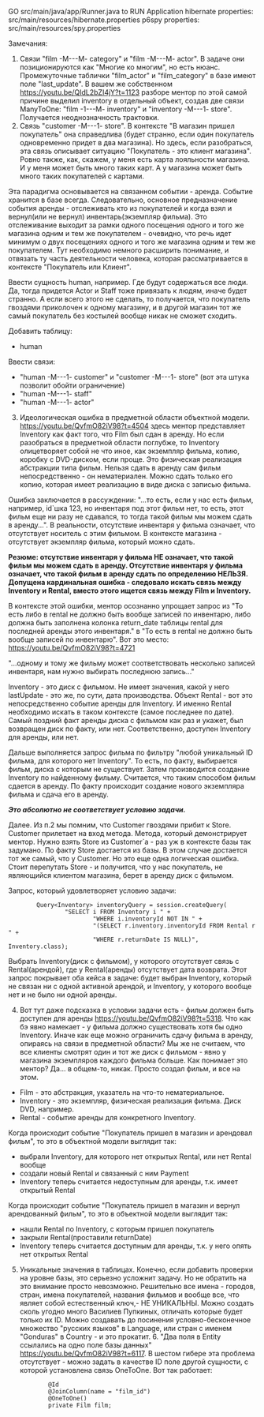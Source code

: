 GO src/main/java/app/Runner.java to RUN Application
hibernate properties: src/main/resources/hibernate.properties
p6spy properties: src/main/resources/spy.properties

Замечания:
1. Связи "film -M---M- category" и "film -M---M- actor". В задаче они позиционируются как 
"Многие ко многим", но есть нюанс. Промежуточные таблички "film_actor" и "film_category" в базе
имеют поле "last_update". В вашем же собственном https://youtu.be/QIdL2bZI4jY?t=1123 разборе ментор 
по этой самой причине выделил inventory в отдельный объект, создав две связи ManyToOne:
"film -1---M- inventory" и "inventory -M---1- store". Получается неоднозначность трактовки.
2. Связь "customer -M---1- store".
В контексте "В магазин пришел покупатель" она справедлива
(будет странно, если один покупатель одновременно придет в два магазина). Но здесь,
если разобраться, эта связь описывает ситуацию "Покупатель - это клиент магазина".
Ровно также, как, скажем, у меня есть карта лояльности магазина. И у меня может быть 
много таких карт. А у магазина может быть много таких покупателей с картами.

Эта парадигма основывается на связанном событии - аренда. Событие хранится в базе всегда.
Следовательно, основное предназначение события аренды - отслеживать кто из покупателей
и когда взял и вернул(или не вернул) инвентарь(экземпляр фильма). Это отслеживание выходит за рамки одного
посещения одного и того же магазина одним и тем же покупателем - очевидно, что речь идет 
минимум о двух посещениях одного и того же магазина одним и тем же покупателем.
Тут необходимо немного расширить понимание, и отвязать ту часть деятельности человека,
которая рассматривается в контексте "Покупатель или Клиент".


Ввести сущность human, например. Где будут содержаться все люди.
Да, тогда придется Actor и Staff тоже привязать к людям, иначе будет странно.
   А если всего этого не сделать, то получается, что покупатель гвоздями приколочен к одному магазину,
   и в другой магазин тот же самый покупатель без костылей вообще никак не сможет сходить.

Добавить таблицу:
- human

Ввести связи: 
- "human -M---1- customer" и "customer -M---1- store" (вот эта штука позволит обойти ограничение)
- "human -M---1- staff"
- "human -M---1- actor"

3. Идеологическая ошибка в предметной области объектной модели. https://youtu.be/QvfmO82iV98?t=4504
здесь ментор представляет Inventory как факт того, что Film был сдан в аренду.
Но если разобраться в предметной области поглубже, то Inventory олицетворяет собой
не что иное, как экземпляр фильма, копию, коробку с DVD-диском, если проще. Это физическая реализация
абстракции типа фильм. Нельзя сдать в аренду сам фильм непосредственно - он нематериален. Можно сдать только его копию, которая имеет
реализацию в виде диска с записью фильма.

Ошибка заключается в рассуждении: "...то есть, если у нас есть фильм, например, id`шка 123, но инвентаря под
этот фильм нет, то есть, этот фильм еще ни разу не сдавался, то тогда такой фильм мы можем сдать в аренду...". 
В реальности, отсутствие инвентаря у фильма означает, что отсутствует носитель с этим фильмом. В контексте магазина - 
отсутствует экземпляр фильма, который можно сдать. 

**Резюме: отсутствие инвентаря у фильма НЕ означает, что такой фильм мы можем сдать в аренду.
Отсутствие инвентаря у фильма означает, что такой фильм в аренду сдать по определению НЕЛЬЗЯ.
Допущена кардинальная ошибка - следовало искать связь между Inventory и Rental, вместо этого
ищется связь между Film и Inventory.**

В контексте этой ошибки, ментор осознанно упрощает запрос из "То есть либо в rental не должно быть вообще записей по инвентарю, 
либо должна быть заполнена колонка return_date таблицы rental
для последней аренды этого инвентаря." в "То есть в rental не должно быть вообще записей по инвентарю".
Вот это место: https://youtu.be/QvfmO82iV98?t=4721

"...одному и тому же фильму может соответствовать несколько записей инвентаря, нам нужно выбирать последнюю запись..."

Inventory - это диск с фильмом. Не имеет значения, какой у него lastUpdate - это же, по сути, дата производства.
Объект Rental - вот это непосредственно событие аренды для Inventory. И именно Rental необходимо
искать в таком контексте (самое последнее по дате). Самый поздний факт аренды диска с фильмом
как раз и укажет, был возвращен диск по факту, или нет. Соответственно, доступен Inventory для аренды, или нет.

Дальше выполняется запрос фильма по фильтру "любой уникальный ID фильма, для которого нет Inventory".
То есть, по факту, выбирается фильм, диска с которым не существует.
Затем производится создание Inventory по найденному фильму. Считается, что таким способом фильм сдается в аренду.
По факту происходит создание нового экземпляра фильма и сдача его в аренду.

***Это абсолютно не соответствует условию задачи.***

Далее. Из п.2 мы помним, что Customer гвоздями прибит к Store. Customer прилетает на вход метода. Метода, который
демонстрирует ментор. Нужно взять Store из Customer`а - раз уж в контексте базы так задумано. По факту Store 
достается из базы. В этом случае достается тот же самый, что у Customer. Но это еще одна логическая ошибка. Стоит 
перепутать Store - и получится, что у нас покупатель, не являющийся клиентом магазина, берет в аренду диск с фильмом.



Запрос, который удовлетворяет условию задачи:

            Query<Inventory> inventoryQuery = session.createQuery(
                    "SELECT i FROM Inventory i " +
                            "WHERE i.inventoryId NOT IN " +
                            "(SELECT r.inventory.inventoryId FROM Rental r " +
                            "WHERE r.returnDate IS NULL)", Inventory.class);

Выбрать Inventory(диск с фильмом), у которого отсутствует связь с Rental(арендой), где у
Rental(аренды) отсутствует дата возврата.
Этот запрос покрывает оба кейса в задаче: будет выбран Inventory, который не связан
ни с одной активной арендой, и Inventory, у которого вообще нет и не было ни одной аренды.

4. Вот тут даже подсказка в условии задачи есть - фильм должен быть доступен для аренды https://youtu.be/QvfmO82iV98?t=5318.
Что как бэ явно намекает - у фильма должно существовать хотя бы одно Inventory. Иначе как еще
можно ограничить сдачу фильма в аренду, опираясь на связи в предметной области? Мы же не считаем,
что все клиенты смотрят один и тот же диск с фильмом - явно у магазина экземпляров каждого фильма
больше. Как понимает это ментор? Да... в общем-то, никак. Просто создал фильм, и все на этом.
- Film - это абстракция, указатель на что-то нематериальное.
- Inventory - это экземпляр, физическая реализация фильма. Диск DVD, например.
- Rental - событие аренды для конкретного Inventory.

Когда происходит событие "Покупатель пришел в магазин и арендовал фильм", то это 
в объектной модели выглядит так:
- выбрали Inventory, для которого нет открытых Rental, или нет Rental вообще
- создали новый Rental и связанный с ним Payment
- Inventory теперь считается недоступным для аренды, т.к. имеет открытый Rental

Когда происходит событие "Покупатель пришел в магазин и вернул арендованный фильм", то это
в объектной модели выглядит так:
- нашли Rental по Inventory, с которым пришел покупатель
- закрыли Rental(проставили returnDate)
- Inventory теперь считается доступным для аренды, т.к. у него опять нет открытых Rental

5. Уникальные значения в таблицах. Конечно, если добавить проверки на уровне базы,
  это серьезно усложнит задачу. Но не обратить на это внимание просто невозможно.
  Решительно все имена - городов, стран, имена покупателей, названия фильмов и вообще все,
  что являет собой естественный ключ,- НЕ УНИКАЛЬНЫ. Можно создать сколь угодно много
  Василиев Пупкиных, отличать которые будет только их ID. Можно создавать до посинения 
  условно-бесконечное множество "русских языков" в Language, или стран с именем "Gonduras" 
  в Country - и это прокатит.
     6. "Два поля в Entity ссылались на одно поле базы данных" https://youtu.be/QvfmO82iV98?t=6117.
     В шестом гибере эта проблема отсутствует - можно задать в качестве ID поле другой сущности, 
     с которой установлена связь OneToOne.
     Вот так работает:

               @Id
               @JoinColumn(name = "film_id")
               @OneToOne()
               private Film film;

